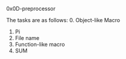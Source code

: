 0x0D-preprocessor

The tasks are as follows:
0. Object-like Macro
1. Pi
2. File name
3. Function-like macro
4. SUM
